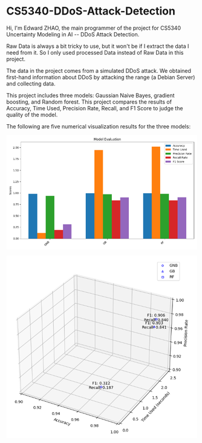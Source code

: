 # CS5340-DDoS-Attack-Detection
Hi, I'm Edward ZHAO, the main programmer of the project for CS5340 Uncertainty Modeling in AI -- DDoS Attack Detection.

Raw Data is always a bit tricky to use, but it won't be if I extract the data I need from it. So I only used processed Data instead of Raw Data in this project.

The data in the project comes from a simulated DDoS attack. We obtained first-hand information about DDoS by attacking the range (a Debian Server) and collecting data.

This project includes three models: Gaussian Naive Bayes, gradient boosting, and Random forest. This project compares the results of Accuracy, Time Used, Precision Rate, Recall, and F1 Score to judge the quality of the model.

The following are five numerical visualization results for the three models:

![2D](https://github.com/Edward-EH-Holmes/CS5340-DDoS-Attack-Detection/blob/main/Image/Figure_2.png "2D")

![3D](https://github.com/Edward-EH-Holmes/CS5340-DDoS-Attack-Detection/blob/main/Image/Figure_3.png "3D")
